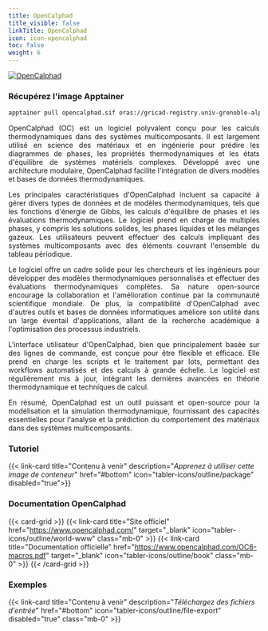 ```yaml
---
title: OpenCalphad
title_visible: false
linkTitle: OpenCalphad
icon: icon-opencalphad
toc: false
weight: 6
---
```


<a href="https://www.opencalphad.com/" target="_blank" class="codes-pages-top-logo">
    <img alt="OpenCalphad" class="logo-opencalphad">
</a>

### Récupérez l'image Apptainer

```bash
apptainer pull opencalphad.sif oras://gricad-registry.univ-grenoble-alpes.fr/diamond/apptainer/apptainer-singularity-projects/opencalphad.sif:latest
```

<div align="justify">

OpenCalphad (OC) est un logiciel polyvalent conçu pour les calculs thermodynamiques dans des systèmes multicomposants. Il est largement utilisé en science des matériaux et en ingénierie pour prédire les diagrammes de phases, les propriétés thermodynamiques et les états d'équilibre de systèmes matériels complexes. Développé avec une architecture modulaire, OpenCalphad facilite l'intégration de divers modèles et bases de données thermodynamiques.

Les principales caractéristiques d'OpenCalphad incluent sa capacité à gérer divers types de données et de modèles thermodynamiques, tels que les fonctions d'énergie de Gibbs, les calculs d'équilibre de phases et les évaluations thermodynamiques. Le logiciel prend en charge de multiples phases, y compris les solutions solides, les phases liquides et les mélanges gazeux. Les utilisateurs peuvent effectuer des calculs impliquant des systèmes multicomposants avec des éléments couvrant l'ensemble du tableau périodique.

Le logiciel offre un cadre solide pour les chercheurs et les ingénieurs pour développer des modèles thermodynamiques personnalisés et effectuer des évaluations thermodynamiques complètes. Sa nature open-source encourage la collaboration et l'amélioration continue par la communauté scientifique mondiale. De plus, la compatibilité d'OpenCalphad avec d'autres outils et bases de données informatiques améliore son utilité dans un large éventail d'applications, allant de la recherche académique à l'optimisation des processus industriels.

L'interface utilisateur d'OpenCalphad, bien que principalement basée sur des lignes de commande, est conçue pour être flexible et efficace. Elle prend en charge les scripts et le traitement par lots, permettant des workflows automatisés et des calculs à grande échelle. Le logiciel est régulièrement mis à jour, intégrant les dernières avancées en théorie thermodynamique et techniques de calcul.

En résumé, OpenCalphad est un outil puissant et open-source pour la modélisation et la simulation thermodynamique, fournissant des capacités essentielles pour l'analyse et la prédiction du comportement des matériaux dans des systèmes multicomposants.

</div>

<h3 class="mb-1">Tutoriel</h3>

{{< link-card title="Contenu à venir" description="<i>Apprenez à utiliser cette image de conteneur</i>" href="#bottom" icon="tabler-icons/outline/package" disabled="true">}}

<h3 class="mb-1 mt-3">Documentation OpenCalphad</h3>

{{< card-grid >}}
{{< link-card title="Site officiel" href="https://www.opencalphad.com/" target="_blank" icon="tabler-icons/outline/world-www" class="mb-0" >}}
{{< link-card title="Documentation officielle" href="https://www.opencalphad.com/OC6-macros.pdf" target="_blank" icon="tabler-icons/outline/book" class="mb-0" >}}
{{< /card-grid >}}

<h3 class="mb-1 mt-3">Exemples</h3>

{{< link-card title="Contenu à venir" description="<i>Téléchargez des fichiers d'entrée</i>" href="#bottom" icon="tabler-icons/outline/file-export" disabled="true" class="mb-0" >}}
